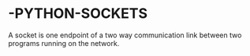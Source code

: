 # -PYTHON-SOCKETS
A socket is one endpoint of a two way communication link between two programs running on the network.
